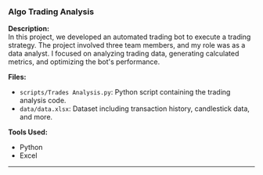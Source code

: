 ###  Algo Trading Analysis  
**Description:**  
In this project, we developed an automated trading bot to execute a trading strategy. The project involved three team members, and my role was as a data analyst. I focused on analyzing trading data, generating calculated metrics, and optimizing the bot's performance.  

**Files:**  
- `scripts/Trades Analysis.py`: Python script containing the trading analysis code.  
- `data/data.xlsx`: Dataset including transaction history, candlestick data, and more.  

**Tools Used:**  
- Python  
- Excel   

---
